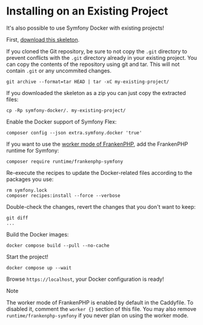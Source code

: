 # Installing on an Existing Project

It's also possible to use Symfony Docker with existing projects!

First, [download this skeleton](https://github.com/dunglas/symfony-docker).

If you cloned the Git repository, be sure to not copy the `.git` directory to prevent conflicts with the `.git` directory already in your existing project.
You can copy the contents of the repository using git and tar. This will not contain `.git` or any uncommited changes.

    git archive --format=tar HEAD | tar -xC my-existing-project/

If you downloaded the skeleton as a zip you can just copy the extracted files:

    cp -Rp symfony-docker/. my-existing-project/

Enable the Docker support of Symfony Flex:

    composer config --json extra.symfony.docker 'true'

If you want to use the [worker mode of FrankenPHP](https://github.com/php/frankenphp/blob/main/docs/worker.md), add the FrankenPHP runtime for Symfony:
    
    composer require runtime/frankenphp-symfony

Re-execute the recipes to update the Docker-related files according to the packages you use:

    rm symfony.lock
    composer recipes:install --force --verbose

Double-check the changes, revert the changes that you don't want to keep:

    git diff
    ...

Build the Docker images:

    docker compose build --pull --no-cache

Start the project!

    docker compose up --wait

Browse `https://localhost`, your Docker configuration is ready!

> [!NOTE]
> The worker mode of FrankenPHP is enabled by default in the Caddyfile. To disabled it, comment the `worker {}` section of this file.
> You may also remove `runtime/frankenphp-symfony` if you never plan on using the worker mode.
